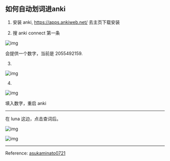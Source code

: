 ## 如何自动划词进anki

1. 安装 anki, https://apps.ankiweb.net/ 去主页下载安装

2. 搜 anki connect 第一条

![img](https://image.lunatranslator.xyz/zh/anki/336449205-4eb7ce93-a9e9-489b-be8a-da67cfdca6ea.png)

会提供一个数字，当前是 2055492159.

3.

![img](https://image.lunatranslator.xyz/zh/anki/336449710-95f90d9a-cfe6-42c3-a44f-64d88d13833d.png)

4.

![img](https://image.lunatranslator.xyz/zh/anki/336450025-9bf64445-f62e-4bfe-86f7-da99a7100e92.png)

填入数字，重启 anki

<hr>

在 luna 这边，点击查词后。



![img](https://image.lunatranslator.xyz/zh/anki/336451202-a2dd54c0-e4ee-4c27-9183-8b4ab05c4819.png)

![img](https://image.lunatranslator.xyz/zh/anki/336451442-7887d600-8c44-4256-9020-1d85e0f6184a.png)

<hr>

Reference: [asukaminato0721](https://github.com/HIllya51/LunaTranslator/issues/796)